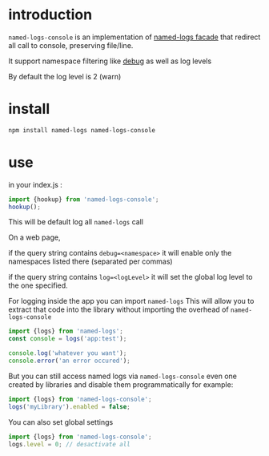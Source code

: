 # introduction

`named-logs-console` is an implementation of [named-logs facade](https://github.com/wighawag/named-logs) that redirect all call to console, preserving file/line.

It support namespace filtering like [debug](https://github.com/visionmedia/debug/) as well as log levels

By default the log level is 2 (warn)

# install

```bash
npm install named-logs named-logs-console
```

# use

in your index.js :

```js
import {hookup} from 'named-logs-console';
hookup();
```

This will be default log all `named-logs` call

On a web page,

if the query string contains `debug=<namespace>` it will enable only the namespaces listed there (separated per commas)

if the query string contains `log=<logLevel>` it will set the global log level to the one specified.

For logging inside the app you can import `named-logs`
This will allow you to extract that code into the library without importing the overhead of `named-logs-console`

```js
import {logs} from 'named-logs';
const console = logs('app:test');

console.log('whatever you want');
console.error('an error occured');
```

But you can still access named logs via `named-logs-console` even one created by libraries and disable them programmatically for example:

```js
import {logs} from 'named-logs-console';
logs('myLibrary').enabled = false;
```

You can also set global settings

```js
import {logs} from 'named-logs-console';
logs.level = 0; // desactivate all
```
